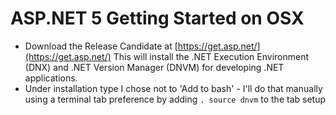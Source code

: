 # ASP.NET 5 Getting Started on OSX

* Download the Release Candidate at [https://get.asp.net/](https://get.asp.net/)
 This will install the .NET Execution Environment (DNX) and .NET Version Manager (DNVM) for developing .NET applications. 
* Under installation type I chose not to 'Add to bash' - I'll do that manually using a terminal tab preference by adding ``. source dnvm`` to the tab setup


 


